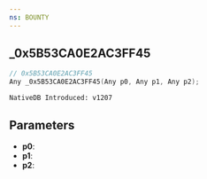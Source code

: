 ```yaml
---
ns: BOUNTY
---
```

## _0x5B53CA0E2AC3FF45

```c
// 0x5B53CA0E2AC3FF45
Any _0x5B53CA0E2AC3FF45(Any p0, Any p1, Any p2);
```

```
NativeDB Introduced: v1207
```

## Parameters
* **p0**:
* **p1**:
* **p2**:
